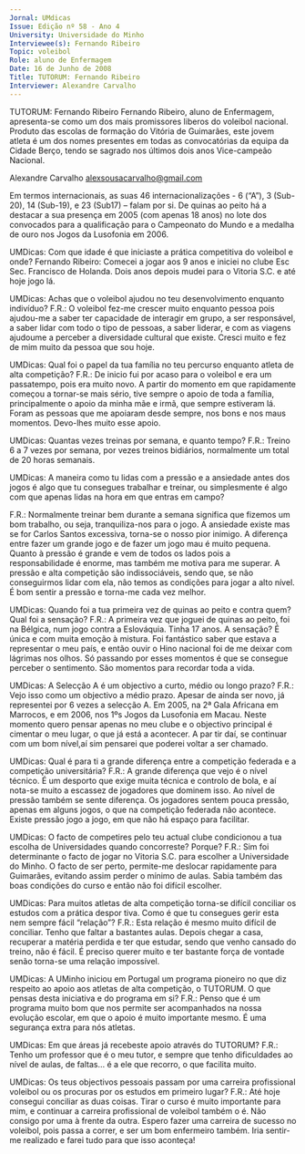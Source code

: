 ```yaml
---
Jornal: UMdicas
Issue: Edição nº 58 - Ano 4
University: Universidade do Minho
Interviewee(s): Fernando Ribeiro
Topic: voleibol
Role: aluno de Enfermagem
Date: 16 de Junho de 2008
Title: TUTORUM: Fernando Ribeiro
Interviewer: Alexandre Carvalho
---
```


TUTORUM: Fernando Ribeiro
Fernando Ribeiro, aluno de Enfermagem, apresenta-se como um
dos mais promissores liberos do voleibol nacional. Produto das
escolas de formação do Vitória de Guimarães, este jovem atleta é
um dos nomes presentes em todas as convocatórias da equipa da Cidade
Berço, tendo se sagrado nos últimos dois anos Vice-campeão Nacional.

Alexandre Carvalho
alexsousacarvalho@gmail.com

Em termos internacionais, as suas
46 internacionalizações - 6 (“A”), 3
(Sub-20), 14 (Sub-19), e 23 (Sub17) – falam por si. De quinas ao
peito há a destacar a sua presença
em 2005 (com apenas 18 anos)
no lote dos convocados para a
qualificação para o Campeonato
do Mundo e a medalha de ouro nos
Jogos da Lusofonia em 2006.

UMDicas: Com que idade é que
iniciaste a prática competitiva do
voleibol e onde?
Fernando Ribeiro: Comecei a jogar
aos 9 anos e iniciei no clube Esc
Sec. Francisco de Holanda. Dois
anos depois mudei para o Vitoria
S.C. e até hoje jogo lá.

UMDicas: Achas que o voleibol
ajudou no teu desenvolvimento
enquanto indivíduo?
F.R.: O voleibol fez-me crescer
muito enquanto pessoa pois
ajudou-me a saber ter capacidade
de interagir em grupo, a ser
responsável, a saber lidar com
todo o tipo de pessoas, a saber
liderar, e com as viagens ajudoume a perceber a diversidade
cultural que existe. Cresci muito e
fez de mim muito da pessoa que
sou hoje.

UMDicas: Qual foi o papel da tua
família no teu percurso enquanto
atleta de alta competição?
F.R.: De inicio fui por acaso para o
voleibol e era um passatempo, pois
era muito novo. A partir do
momento em que rapidamente
começou a tornar-se mais sério,
tive sempre o apoio de toda a
família, principalmente o apoio da
minha mãe e irmã, que sempre
estiveram lá. Foram as pessoas
que me apoiaram desde sempre,
nos bons e nos maus momentos.
Devo-lhes muito esse apoio.

UMDicas: Quantas vezes treinas
por semana, e quanto tempo?
F.R.: Treino 6 a 7 vezes por semana,
por vezes treinos bidiários,
normalmente um total de 20 horas
semanais.

UMDicas: A maneira como tu lidas
com a pressão e a ansiedade
antes dos jogos é algo que tu
consegues trabalhar e treinar, ou
simplesmente é algo com que
apenas lidas na hora em que
entras em campo?

F.R.: Normalmente treinar bem
durante a semana significa que
fizemos um bom trabalho, ou seja,
tranquiliza-nos para o jogo. A
ansiedade existe mas se for
Carlos Santos
excessiva, torna-se o nosso
pior
inimigo. A diferença entre fazer um
grande jogo e de fazer um jogo mau
é muito pequena. Quanto à
pressão é grande e vem de todos
os lados pois a responsabilidade é
enorme, mas também me motiva
para me superar. A pressão e alta
competição são indissociáveis,
sendo que, se não conseguirmos
lidar com ela, não temos as
condições para jogar a alto nível. É
bom sentir a pressão e torna-me
cada vez melhor.

UMDicas: Quando foi a tua
primeira vez de quinas ao peito e
contra quem? Qual foi a
sensação?
F.R.: A primeira vez que joguei de
quinas ao peito, foi na Bélgica,
num jogo contra a Eslováquia.
Tinha 17 anos. A sensação? É
única e com muita emoção à
mistura. Foi fantástico saber que
estava a representar o meu país, e
então ouvir o Hino nacional foi de
me deixar com lágrimas nos olhos.
Só passando por esses momentos
é que se consegue perceber o
sentimento. São momentos para
recordar toda a vida.

UMDicas: A Selecção A é um
objectivo a curto, médio ou longo
prazo?
F.R.: Vejo isso como um objectivo a
médio prazo. Apesar de ainda ser
novo, já representei por 6 vezes a
selecção A. Em 2005, na 2ª Gala
Africana em Marrocos, e em 2006,
nos 1ºs Jogos da Lusofonia em
Macau. Neste momento quero
pensar apenas no meu clube e o
objectivo principal é cimentar o
meu lugar, o que já está a
acontecer. A par tir daí, se
continuar com um bom
nível,aí sim pensarei que poderei voltar a
ser chamado.

UMDicas: Qual é para ti a grande
diferença entre a competição
federada e a competição
universitária?
F.R.: A grande diferença que vejo é
o nível técnico. É um desporto que
exige muita técnica e controlo de
bola, e aí nota-se muito a escassez
de jogadores que dominem isso.
Ao nível de pressão também se
sente diferença. Os jogadores
sentem pouca pressão, apenas
em alguns jogos, o que na
competição federada não
acontece. Existe pressão jogo a
jogo, em que não há espaço para
facilitar.

UMDicas: O facto de competires
pelo teu actual clube condicionou a
tua escolha de Universidades
quando concorreste? Porque?
F.R.: Sim foi determinante o facto
de jogar no Vitoria S.C. para
escolher a Universidade do Minho.
O facto de ser perto, permite-me
deslocar rapidamente para
Guimarães, evitando assim perder
o mínimo de aulas. Sabia também
das boas condições do curso e
então não foi difícil escolher.

UMDicas: Para muitos atletas de
alta competição torna-se difícil
conciliar os estudos com a prática
despor tiva. Como é que tu
consegues gerir esta nem sempre
fácil “relação”?
F.R.: Esta relação é mesmo muito
difícil de conciliar. Tenho que faltar
a bastantes aulas. Depois chegar a
casa, recuperar a matéria perdida
e ter que estudar, sendo que venho
cansado do treino, não é fácil. É
preciso querer muito e ter
bastante força de vontade senão
torna-se uma relação impossível.

UMDicas: A UMinho iniciou em
Portugal um programa pioneiro no
que diz respeito ao apoio aos
atletas de alta competição, o
TUTORUM. O que pensas desta
iniciativa e do programa em si?
F.R.: Penso que é um programa
muito bom que nos permite ser
acompanhados na nossa
evolução escolar, em que o apoio é
muito importante mesmo. É uma
segurança extra para nós atletas.

UMDicas: Em que áreas já
recebeste apoio através do
TUTORUM?
F.R.: Tenho um professor que é o
meu tutor, e sempre que tenho
dificuldades ao nível de aulas, de
faltas… é a ele que recorro, o que
facilita muito.

UMDicas: Os teus objectivos
pessoais passam por uma carreira
profissional voleibol ou os
procuras por os estudos em
primeiro lugar?
F.R.: Até hoje consegui conciliar as
duas coisas. Tirar o curso é muito
importante para mim, e continuar
a carreira profissional de voleibol
também o é. Não consigo por uma
à frente da outra. Espero fazer uma
carreira de sucesso no voleibol,
pois passa a correr, e ser um bom
enfermeiro também. Iria sentir-me
realizado e farei tudo para que isso
aconteça!